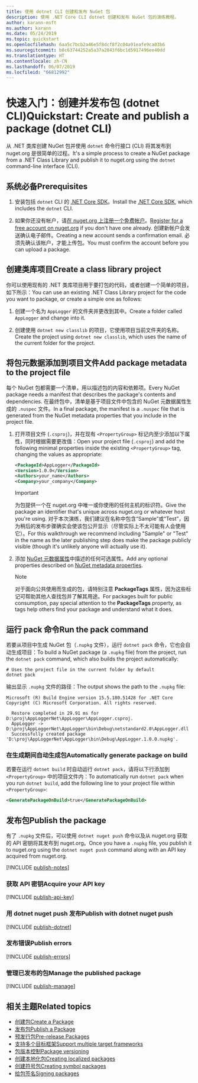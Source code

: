 ```yaml
---
title: 使用 dotnet CLI 创建和发布 NuGet 包
description: 使用 .NET Core CLI dotnet 创建和发布 NuGet 包的演练教程。
author: karann-msft
ms.author: karann
ms.date: 05/24/2019
ms.topic: quickstart
ms.openlocfilehash: 6aa5c7bcb2a46e5f8dcf8f2c04a91eafe9ca03b6
ms.sourcegitcommit: b8c63744252a5a37a2843f6bc1d5917496ee40dd
ms.translationtype: HT
ms.contentlocale: zh-CN
ms.lasthandoff: 06/07/2019
ms.locfileid: "66812992"
---
```

# <a name="quickstart-create-and-publish-a-package-dotnet-cli"></a><span data-ttu-id="00a2d-103">快速入门：创建并发布包 (dotnet CLI)</span><span class="sxs-lookup"><span data-stu-id="00a2d-103">Quickstart: Create and publish a package (dotnet CLI)</span></span>

<span data-ttu-id="00a2d-104">从 .NET 类库创建 NuGet 包并使用 `dotnet` 命令行接口 (CLI) 将其发布到 nuget.org 是很简单的过程。</span><span class="sxs-lookup"><span data-stu-id="00a2d-104">It's a simple process to create a NuGet package from a .NET Class Library and publish it to nuget.org using the `dotnet` command-line interface (CLI).</span></span>

## <a name="prerequisites"></a><span data-ttu-id="00a2d-105">系统必备</span><span class="sxs-lookup"><span data-stu-id="00a2d-105">Prerequisites</span></span>

1. <span data-ttu-id="00a2d-106">安装包括 `dotnet` CLI 的 [.NET Core SDK](https://www.microsoft.com/net/download/)。</span><span class="sxs-lookup"><span data-stu-id="00a2d-106">Install the [.NET Core SDK](https://www.microsoft.com/net/download/), which includes the `dotnet` CLI.</span></span>

1. <span data-ttu-id="00a2d-107">如果你还没有帐户，请[在 nuget.org 上注册一个免费帐户](https://www.nuget.org/users/account/LogOn?returnUrl=%2F)。</span><span class="sxs-lookup"><span data-stu-id="00a2d-107">[Register for a free account on nuget.org](https://www.nuget.org/users/account/LogOn?returnUrl=%2F) if you don't have one already.</span></span> <span data-ttu-id="00a2d-108">创建新帐户会发送确认电子邮件。</span><span class="sxs-lookup"><span data-stu-id="00a2d-108">Creating a new account sends a confirmation email.</span></span> <span data-ttu-id="00a2d-109">必须先确认该帐户，才能上传包。</span><span class="sxs-lookup"><span data-stu-id="00a2d-109">You must confirm the account before you can upload a package.</span></span>

## <a name="create-a-class-library-project"></a><span data-ttu-id="00a2d-110">创建类库项目</span><span class="sxs-lookup"><span data-stu-id="00a2d-110">Create a class library project</span></span>

<span data-ttu-id="00a2d-111">你可以使用现有的 .NET 类库项目用于要打包的代码，或者创建一个简单的项目，如下所示：</span><span class="sxs-lookup"><span data-stu-id="00a2d-111">You can use an existing .NET Class Library project for the code you want to package, or create a simple one as follows:</span></span>

1. <span data-ttu-id="00a2d-112">创建一个名为 `AppLogger` 的文件夹并更改到其中。</span><span class="sxs-lookup"><span data-stu-id="00a2d-112">Create a folder called `AppLogger` and change into it.</span></span>

1. <span data-ttu-id="00a2d-113">创建使用 `dotnet new classlib` 的项目，它使用项目当前文件夹的名称。</span><span class="sxs-lookup"><span data-stu-id="00a2d-113">Create the project using `dotnet new classlib`, which uses the name of the current folder for the project.</span></span>

## <a name="add-package-metadata-to-the-project-file"></a><span data-ttu-id="00a2d-114">将包元数据添加到项目文件</span><span class="sxs-lookup"><span data-stu-id="00a2d-114">Add package metadata to the project file</span></span>

<span data-ttu-id="00a2d-115">每个 NuGet 包都需要一个清单，用以描述包的内容和依赖项。</span><span class="sxs-lookup"><span data-stu-id="00a2d-115">Every NuGet package needs a manifest that describes the package's contents and dependencies.</span></span> <span data-ttu-id="00a2d-116">在最终包中，清单是基于项目文件中包含的 NuGet 元数据属性生成的 `.nuspec` 文件。</span><span class="sxs-lookup"><span data-stu-id="00a2d-116">In a final package, the manifest is a `.nuspec` file that is generated from the NuGet metadata properties that you include in the project file.</span></span>

1. <span data-ttu-id="00a2d-117">打开项目文件 (`.csproj`)，并在现有 `<PropertyGroup>` 标记内至少添加以下属性，同时根据需要更改值：</span><span class="sxs-lookup"><span data-stu-id="00a2d-117">Open your project file (`.csproj`) and add the following minimal properties inside the existing `<PropertyGroup>` tag, changing the values as appropriate:</span></span>

    ```xml
    <PackageId>AppLogger</PackageId>
    <Version>1.0.0</Version>
    <Authors>your_name</Authors>
    <Company>your_company</Company>
    ```

    > [!Important]
    > <span data-ttu-id="00a2d-118">为包提供一个在 nuget.org 中唯一或你使用的任何主机的标识符。</span><span class="sxs-lookup"><span data-stu-id="00a2d-118">Give the package an identifier that's unique across nuget.org or whatever host you're using.</span></span> <span data-ttu-id="00a2d-119">对于本次演练，我们建议在名称中包含“Sample”或“Test”，因为稍后的发布步骤确实会使该包公开显示（尽管实际上不太可能有人会使用它）。</span><span class="sxs-lookup"><span data-stu-id="00a2d-119">For this walkthrough we recommend including "Sample" or "Test" in the name as the later publishing step does make the package publicly visible (though it's unlikely anyone will actually use it).</span></span>

1. <span data-ttu-id="00a2d-120">添加 [NuGet 元数据属性](/dotnet/core/tools/csproj#nuget-metadata-properties)中描述的任何可选属性。</span><span class="sxs-lookup"><span data-stu-id="00a2d-120">Add any optional properties described on [NuGet metadata properties](/dotnet/core/tools/csproj#nuget-metadata-properties).</span></span>

    > [!Note]
    > <span data-ttu-id="00a2d-121">对于面向公共使用而生成的包，请特别注意 **PackageTags** 属性，因为这些标记可帮助其他人查找包并了解其用途。</span><span class="sxs-lookup"><span data-stu-id="00a2d-121">For packages built for public consumption, pay special attention to the **PackageTags** property, as tags help others find your package and understand what it does.</span></span>

## <a name="run-the-pack-command"></a><span data-ttu-id="00a2d-122">运行 pack 命令</span><span class="sxs-lookup"><span data-stu-id="00a2d-122">Run the pack command</span></span>

<span data-ttu-id="00a2d-123">若要从项目中生成 NuGet 包（`.nupkg` 文件），运行 `dotnet pack` 命令，它也会自动生成项目：</span><span class="sxs-lookup"><span data-stu-id="00a2d-123">To build a NuGet package (a `.nupkg` file) from the project, run the `dotnet pack` command, which also builds the project automatically:</span></span>

```cli
# Uses the project file in the current folder by default
dotnet pack
```

<span data-ttu-id="00a2d-124">输出显示 `.nupkg` 文件的路径：</span><span class="sxs-lookup"><span data-stu-id="00a2d-124">The output shows the path to the `.nupkg` file:</span></span>

```output
Microsoft (R) Build Engine version 15.5.180.51428 for .NET Core
Copyright (C) Microsoft Corporation. All rights reserved.

  Restore completed in 29.91 ms for D:\proj\AppLoggerNet\AppLogger\AppLogger.csproj.
  AppLogger -> D:\proj\AppLoggerNet\AppLogger\bin\Debug\netstandard2.0\AppLogger.dll
  Successfully created package 'D:\proj\AppLoggerNet\AppLogger\bin\Debug\AppLogger.1.0.0.nupkg'.
```

### <a name="automatically-generate-package-on-build"></a><span data-ttu-id="00a2d-125">在生成期间自动生成包</span><span class="sxs-lookup"><span data-stu-id="00a2d-125">Automatically generate package on build</span></span>

<span data-ttu-id="00a2d-126">若要在运行 `dotnet build` 时自动运行 `dotnet pack`，请将以下行添加到 `<PropertyGroup>` 中的项目文件内：</span><span class="sxs-lookup"><span data-stu-id="00a2d-126">To automatically run `dotnet pack` when you run `dotnet build`, add the following line to your project file within `<PropertyGroup>`:</span></span>

```xml
<GeneratePackageOnBuild>true</GeneratePackageOnBuild>
```

## <a name="publish-the-package"></a><span data-ttu-id="00a2d-127">发布包</span><span class="sxs-lookup"><span data-stu-id="00a2d-127">Publish the package</span></span>

<span data-ttu-id="00a2d-128">有了 `.nupkg` 文件后，可以使用 `dotnet nuget push` 命令以及从 nuget.org 获取的 API 密钥将其发布到 nuget.org。</span><span class="sxs-lookup"><span data-stu-id="00a2d-128">Once you have a `.nupkg` file, you publish it to nuget.org using the `dotnet nuget push` command along with an API key acquired from nuget.org.</span></span>

[!INCLUDE [publish-notes](includes/publish-notes.md)]

### <a name="acquire-your-api-key"></a><span data-ttu-id="00a2d-129">获取 API 密钥</span><span class="sxs-lookup"><span data-stu-id="00a2d-129">Acquire your API key</span></span>

[!INCLUDE [publish-api-key](includes/publish-api-key.md)]

### <a name="publish-with-dotnet-nuget-push"></a><span data-ttu-id="00a2d-130">用 dotnet nuget push 发布</span><span class="sxs-lookup"><span data-stu-id="00a2d-130">Publish with dotnet nuget push</span></span>

[!INCLUDE [publish-dotnet](includes/publish-dotnet.md)]

### <a name="publish-errors"></a><span data-ttu-id="00a2d-131">发布错误</span><span class="sxs-lookup"><span data-stu-id="00a2d-131">Publish errors</span></span>

[!INCLUDE [publish-errors](includes/publish-errors.md)]

### <a name="manage-the-published-package"></a><span data-ttu-id="00a2d-132">管理已发布的包</span><span class="sxs-lookup"><span data-stu-id="00a2d-132">Manage the published package</span></span>

[!INCLUDE [publish-manage](includes/publish-manage.md)]

## <a name="related-topics"></a><span data-ttu-id="00a2d-133">相关主题</span><span class="sxs-lookup"><span data-stu-id="00a2d-133">Related topics</span></span>

- [<span data-ttu-id="00a2d-134">创建包</span><span class="sxs-lookup"><span data-stu-id="00a2d-134">Create a Package</span></span>](../create-packages/creating-a-package.md)
- [<span data-ttu-id="00a2d-135">发布包</span><span class="sxs-lookup"><span data-stu-id="00a2d-135">Publish a Package</span></span>](../create-packages/publish-a-package.md)
- [<span data-ttu-id="00a2d-136">预发行包</span><span class="sxs-lookup"><span data-stu-id="00a2d-136">Pre-release Packages</span></span>](../create-packages/Prerelease-Packages.md)
- [<span data-ttu-id="00a2d-137">支持多个目标框架</span><span class="sxs-lookup"><span data-stu-id="00a2d-137">Support multiple target frameworks</span></span>](../create-packages/supporting-multiple-target-frameworks.md)
- [<span data-ttu-id="00a2d-138">包版本控制</span><span class="sxs-lookup"><span data-stu-id="00a2d-138">Package versioning</span></span>](../reference/package-versioning.md)
- [<span data-ttu-id="00a2d-139">创建本地化包</span><span class="sxs-lookup"><span data-stu-id="00a2d-139">Creating localized packages</span></span>](../create-packages/creating-localized-packages.md)
- [<span data-ttu-id="00a2d-140">创建符号包</span><span class="sxs-lookup"><span data-stu-id="00a2d-140">Creating symbol packages</span></span>](../create-packages/symbol-packages-snupkg.md)
- [<span data-ttu-id="00a2d-141">给包签名</span><span class="sxs-lookup"><span data-stu-id="00a2d-141">Signing packages</span></span>](../create-packages/Sign-a-package.md)
